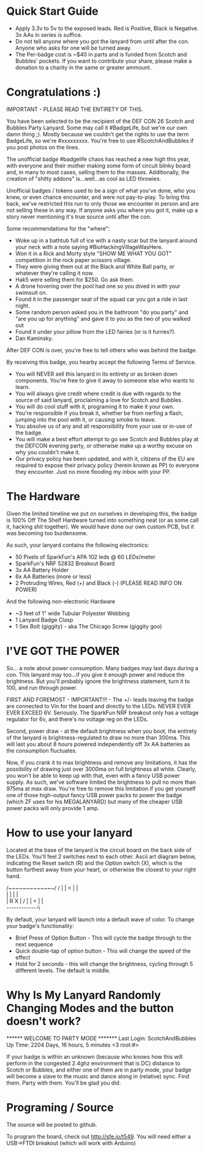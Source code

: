 
Quick Start Guide
==================

 - Apply 3.3v to 5v to the exposed leads. Red is Positive, Black is Negative. 3x AAs in series is suffice.
 - Do not tell anyone where you got the lanyard from until after the con. Anyone who asks for one will be turned away.
 - The Per-badge cost is ~$40 in parts and is funded from Scotch and Bubbles' pockets. If you want to contribute your share, please make a donation to a charity in the same or greater ammount.



Congratulations :)
==================

IMPORTANT - PLEASE READ THE ENTIRETY OF THIS.

You have been selected to be the recipient of the DEF CON 26 Scotch and Bubbles Party Lanyard. Some may call it #BadgeLife, but we're our own damn thing ;). Mostly because we couldn't get the rights to use the term BadgeLife, so we're #xxxxxxxxx. You're free to use #ScotchAndBubbles if you post photos on the lines.

The unofficial badge #badgelife chaos has reached a new high this year, with everyone and their mother making some form of circuit blinky board and, in many to most cases, selling them to the masses. Additionally, the creation of "shitty addons" is...well...as cool as LED throwies.

Unofficial badges / tokens used to be a sign of what you've done, who you knew, or even chance encounter, and were not pay-to-play. To bring this back, we've restricted this run to only those we encounter in person and are not selling these in any way. If anyone asks you where you got it, make up a story never mentioning it's true source until after the con.

Some recommendations for the "where":
 - Woke up in a bathtub full of ice with a nasty scar but the lanyard around your neck with a note saying #BioHackingVillageWasHere.
 - Won it in a Rick and Morty style "SHOW ME WHAT YOU GOT" competition in the rock paper scissors village.
 - They were giving them out at the Black and White Ball party, or whatever they're calling it now.
 - Hak5 were selling them for $250. Go ask them.
 - A drone hovering over the pool had one so you dived in with your swimsuit on.
 - Found it in the passenger seat of the squad car you got a ride in last night.
 - Some random person asked you in the bathroom "do you party" and "are you up for anything" and gave it to you as the two of you walked out
 - Found it under your pillow from the LED fairies (or is it furries?).
 - Dan Kaminsky.

After DEF CON is over, you're free to tell others who was behind the badge.

By receiving this badge, you hearby accept the following Terms of Service.
 - You will NEVER sell this lanyard in its entirety or as broken down components. You're free to give it away to someone else who wants to learn.
 - You will always give credit where credit is due with regards to the source of said lanyard, proclaiming a love for Scotch and Bubbles.
 - You will do cool stuff with it, programing it to make it your own.
 - You're responsible if you break it, whether be from nerfing a flash, jumping into the pool with it, or causing smoke to leave.
 - You absolve us of any and all responsibility from your use or in-use of the badge.
 - You will make a best effort attempt to go see Scotch and Bubbles play at the DEFCON evening party, or otherwise make up a worthy excuse on why you couldn't make it.
 - Our privacy policy has been updated, and with it, citizens of the EU are required to expose their privacy policy (herein known as PP) to everyone they encounter. Just no more flooding my inbox with your PP.


The Hardware
===================

Given the limited timeline we put on ourselves in developing this, the badge is 100% Off The Shelf Hardware turned into something neat (or as some call it, hacking shit together). We would have done our own custom PCB, but it was becoming too burdensome.

As such, your lanyard contains the following electronics:
 - 50 Pixels of SparkFun's APA 102 leds @ 60 LEDs/meter
 - SparkFun's NRF 52832 Breakout Board
 - 3x AA Battery Holder
 - 6x AA Batteries (more or less)
 - 2 Protruding Wires, Red (+) and Black (-) (PLEASE READ INFO ON POWER)

And the following non-electronic Hardware
- ~3 feet of 1" wide Tubular Polyester Webbing
- 1 Lanyard Badge Clasp
- 1 Sex Bolt (giggity) - aka The Chicago Screw (giggity goo)


I'VE GOT THE POWER
===================

So... a note about power consumption. Many badges may last days during a con. This lanyard may too...if you give it enough power and reduce the brightness. But you'll probably ignore the brightness statement, turn it to 100, and run through power.

FIRST AND FOREMOST - IMPORTANT!!! - The +/- leads leaving the badge are connected to Vin for the board and directly to the LEDs. NEVER EVER EVER EXCEED 6V. Seriously. The SparkFun NRF breakout only has a voltage regulator for 6v, and there's no voltage reg on the LEDs.

Second, power draw - at the default brightness when you boot, the entirety of the lanyard is brightness-regulated to draw no more than 300ma. This will last you about 8 hours powered independently off 3x AA batteries as the consumption fluctuates.

Now, if you crank it to max brightness and remove any limitations, it has the possibility of drawing just over 3000ma on full brightness all white. Clearly, you won't be able to keep up with that, even with a fancy USB power supply. As such, we've software limited the brightness to pull no more than 975ma at max draw. You're free to remove this limitation if you get yourself one of those high-output fancy USB power packs to power the badge (which ZF uses for his MEGALANYARD) but many of the cheaper USB power packs will only provide 1 amp.


How to use your lanyard
===================

Located at the base of the lanyard is the circuit board on the back side of the LEDs. You'll feel 2 switches next to each other. Ascii art diagram below, indicating the Reset switch (R) and the Option switch (X), which is the button furthest away from your heart, or otherwise the closest to your right hand.

/~~~~~~~~~~~~~/  /
|             | <
|             |  \
|             |
|             |  
|    R   X    |  /
|             | <
|             |  \
\-------------\

By default, your lanyard will launch into a default wave of color. To change your badge's functionality:

 - Brief Press of Option Button - This will cycle the badge through to the next sequence
 - Quick double-tap of option button - This will change the speed of the effect
 - Hold for 2 seconds - this will change the brightness, cycling through 5 different levels. The default is middle.


Why Is My Lanyard Randomly Changing Modes and the button doesn't work?
===================

****** WELCOME TO PARTY MODE *******
Last Login: ScotchAndBubbles
Up Time: 2204 Days, 16 hours, 5 minutes <3
root:#>

If your badge is within an unknown (because who knows how this will perform in the congested 2.4ghz environment that is DC) distance to Scotch or Bubbles, and either one of them are in party mode, your badge will become a slave to the music and dance along in (relative) sync. Find them. Party with them. You'll be glad you did.


Programing / Source
===================

The source will be posted to github.

To program the board, check out http://sfe.io/t549. You will need either a USB->FTDI breakout (which will work with Arduino)
